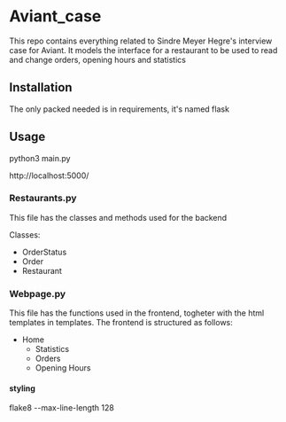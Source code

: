 # Aviant_case

This repo contains everything related to Sindre Meyer Hegre's interview case for Aviant. It models the interface for a restaurant to be used to read and change orders, opening hours and statistics

## Installation

The only packed needed is in requirements, it's named flask

## Usage

python3 main.py

http://localhost:5000/

### Restaurants.py

This file has the classes and methods used for the backend

Classes:
- OrderStatus
- Order
- Restaurant

### Webpage.py

This file has the functions used in the frontend, togheter with the html templates in templates. The frontend is structured as follows:
- Home
    - Statistics
    - Orders
    - Opening Hours

#### styling
flake8 --max-line-length 128